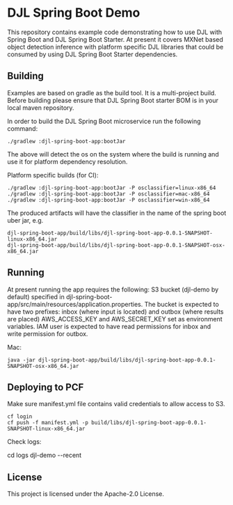 # DJL Spring Boot Demo

This repository contains example code demonstrating how to use DJL with Spring Boot and DJL Spring Boot Starter.
At present it covers MXNet based object detection inference with platform specific DJL libraries that could be consumed by using DJL Spring Boot Starter dependencies.

## Building
Examples are based on gradle as the build tool. It is a multi-project build.
Before building please ensure that DJL Spring Boot starter BOM is in your local maven repository. 
<Reference to the GitHub repo> 

In order to build the DJL Spring Boot microservice run the following command:

    ./gradlew :djl-spring-boot-app:bootJar

The above will detect the os on the system where the build is running and use it for platform dependency resolution.

Platform specific builds (for CI): 

    ./gradlew :djl-spring-boot-app:bootJar -P osclassifier=linux-x86_64
    ./gradlew :djl-spring-boot-app:bootJar -P osclassifier=mac-x86_64
    ./gradlew :djl-spring-boot-app:bootJar -P osclassifier=win-x86_64
  
The produced artifacts will have the classifier in the name of the spring boot uber jar, e.g.

    djl-spring-boot-app/build/libs/djl-spring-boot-app-0.0.1-SNAPSHOT-linux-x86_64.jar
    djl-spring-boot-app/build/libs/djl-spring-boot-app-0.0.1-SNAPSHOT-osx-x86_64.jar


 ## Running
 
 At present running the app requires the following:
  S3 bucket (djl-demo by default) specified in djl-spring-boot-app/src/main/resources/application.properties.
  The bucket is expected to have two prefixes: inbox (where input is located) and outbox (where results are placed)
  AWS_ACCESS_KEY and AWS_SECRET_KEY set as environment variables. IAM user is expected to have read permissions for inbox and write permission for outbox.
  
  Mac:
  
    java -jar djl-spring-boot-app/build/libs/djl-spring-boot-app-0.0.1-SNAPSHOT-osx-x86_64.jar
  
## Deploying to PCF

Make sure manifest.yml file contains valid credentials to allow access to S3. 

    cf login
    cf push -f manifest.yml -p build/libs/djl-spring-boot-app-0.0.1-SNAPSHOT-linux-x86_64.jar

Check logs:

   cd logs djl-demo --recent

## License
This project is licensed under the Apache-2.0 License.


